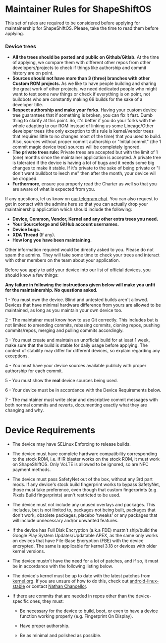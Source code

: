 # Maintainer Rules for ShapeShiftOS

This set of rules are required to be considered before applying for maintainership for ShapeShiftOS. Please, take the time to read them before applying.

### Device trees

- **All the trees should be posted and public on Github/Gitlab.** At the time of applying, we compare them with different other repos from other developers/projects to check if things like authorship and commit history are on point. 
- **Sources should not have more than 3 (three) branches with other Custom ROM projects.** As we like to have people building and sharing the great work of other projects, we need dedicated people who might want to test some new things or check if everything is on point, not buildbots who are constantly making 69 builds for the sake of a developer title.
- **Respect authorship and make your forks.** Having your custom device tree guarantees that if something is broken, you can fix it fast. Dumb thing to clarify at this point. So, it's better if you do your forks with the whole adapting to our ROM instead of linking us some Lineage/Other developer trees (the only exception to this rule is kernel/vendor trees that requires little to no changes most of the time) that you used to build. Also, sources without proper commit authorship or "Initial commit" (the 1 commit magic device tree) sources will be completely ignored.
- **The private trees rule:** Private trees are accepted but with the limit of 1 (one) months since the maintainer application is accepted. A private tree is tolerated if the device is having a lot of bugs and it needs some big changes to make it stable. If it's private to the sake of being private or "I don't want buildbot to leech me" then after the month, your device will be dropped.
- **Furthermore**, ensure you properly read the Charter as well so that you are aware of what is expected from you.

If any questions, let us know on [our telegram chat](https://t.me/shapeshiftoschat). You can also request to get in contact with the admins here so that you can actually drop your maintainership application which should include the following:
- **Device, Common, Vendor, Kernel and any other extra trees you need.**
- **Your Sourceforge and GitHub account usernames.**
- **Device bugs.**
- **XDA Thread** (If any).
- **How long you have been maintaining.**
 
Other information required would be directly asked to you. Please do not spam the admins. They will take some time to check your trees and interact with other members on the team about your application.

Before you apply to add your device into our list of official devices, you should know a few things:

**Any failure in following the instructions given below will make you unfit for the maintainership. No questions asked.**

1 - You must own the device. Blind and untested builds aren't allowed. Devices that have minimal hardware difference from yours are allowed to be maintained, as long as you maintain your own device too.

2 - The maintainer must know how to use Git correctly. This includes but is not limited to amending commits, rebasing commits, cloning repos, pushing commits/repos, merging and pulling commits accordingly.

3 - You must create and maintain an unofficial build for at least 1 week, make sure that the build is stable for daily usage before applying. The context of stability may differ for different devices, so explain regarding any exceptions.

4 - You must have your device sources available publicly with proper authorship for each commit.

5 - You must show the **real** device sources being used.

6 - Your device must be in accordance with the Device Requirements below. 

7 - The maintainer must write clear and descriptive commit messages with both normal commits and reverts, documenting exactly what they are changing and why.

# Device Requirements

- The device may have SELinux Enforcing to release builds.

- The device must have complete hardware compatibility corresponding to the stock ROM, i.e. if IR blaster works on the stock ROM, it must work on ShapeShiftOS. Only VoLTE is allowed to be ignored, so are NFC payment methods.

- The device must pass SafetyNet out of the box, without any 3rd part mods. If any device's stock build fingerprint works to bypass SafetyNet, those must take preference, even though that custom fingerprints (e.g. Pixels Build fingerprints) aren't restricted to be used.

- The device must not include any unused overlays and packages. This includes, but is not limited to, packages not being built, packages that don't work, obsolete packages, placebo 'tweaks' or any packages that will include unnecessary and/or unwanted features.

- If the device has Full Disk Encryption (a.k.a FDE) mustn't ship/build the Google Play System Updates/Updatable APEX, as the same only works on devices that have File-Base Encryption (FBE) with the device encrypted. The same is applicable for kernel 3.18 or devices with older kernel versions.

- The device mustn't have the need for a lot of patches, and if so, it must be in accordance with the following listing below.

- The device's kernel must be up to date with the latest patches from [kernel.org](https://git.kernel.org/pub/scm/linux/kernel/git/stable/linux.git/). If you are unsure of how to do this, check out [android-linux-stable](https://github.com/android-linux-stable) or contact [Nathan Chancellor](https://nathanchance.me).

- If there are commits that are needed in repos other than the device-specific ones, they must:

  - Be necessary for the device to build, boot, or even to have a device function working properly (e.g. Fingerprint On Display).

  - Have proper authorship.
  
  - Be as minimal and polished as possible.
